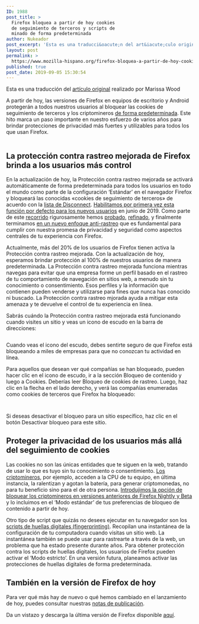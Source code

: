 ```yaml
---
ID: 1988
post_title: >
  Firefox bloquea a partir de hoy cookies
  de seguimiento de terceros y scripts de
  minado de forma predeterminada
author: Nukeador
post_excerpt: 'Esta es una traducci&oacute;n del art&iacute;culo original realizado por Marissa Wood A partir de hoy, las versiones de Firefox en equipos de escritorio y Android proteger&aacute;n a todos nuestros usuarios al bloquear las cookies de seguimiento de terceros y los criptomineros de forma predeterminada. Este hito marca un paso importante en nuestro esfuerzo de varios [&hellip;]'
layout: post
permalink: >
  https://www.mozilla-hispano.org/firefox-bloquea-a-partir-de-hoy-cookies-de-seguimiento-de-terceros-y-scripts-de-minado-de-forma-predeterminada/
published: true
post_date: 2019-09-05 15:30:54
---
```


<p>Esta es una traducción del <a href="https://blog.mozilla.org/blog/2019/09/03/todays-firefox-blocks-third-party-tracking-cookies-and-cryptomining-by-default/">artículo original</a> realizado por Marissa Wood</p>



<p>A partir de hoy, las versiones de Firefox en equipos de escritorio y Android protegerán a todos nuestros usuarios al bloquear las cookies de seguimiento de terceros y los criptomineros <a rel="noreferrer noopener" href="https://blog.mozilla.org/blog/2019/06/04/when-it-comes-to-privacy-default-settings-matter/" >de forma predeterminada</a>. Este hito marca un paso importante en nuestro esfuerzo de varios años para brindar protecciones de privacidad más fuertes y utilizables para todos los que usan Firefox. </p>



<figure class="wp-block-image"><img src="https://www.mozilla-hispano.org/wp-content/uploads/Fx_69_ETP_1200x660-1000x550.jpg" alt="" class="wp-image-42184" srcset="https://www.mozilla-hispano.org/wp-content/uploads/Fx_69_ETP_1200x660-1000x550.jpg 1000w, https://www.mozilla-hispano.org/wp-content/uploads/Fx_69_ETP_1200x660-1000x550-300x165.jpg 300w, https://www.mozilla-hispano.org/wp-content/uploads/Fx_69_ETP_1200x660-1000x550-130x72.jpg 130w" sizes="(max-width: 1000px) 100vw, 1000px" /></figure>



<h2>La protección contra rastreo mejorada de Firefox brinda a los usuarios más control </h2>



<p>En la actualización de hoy, la Protección contra rastreo mejorada se  activará automáticamente de forma predeterminada para todos los usuarios en todo el mundo como parte de la configuración &#8216;Estándar&#8217; en el  navegador Firefox y bloqueará las conocidas &#171;cookies de seguimiento de  terceros&#187; de acuerdo con la <a rel="noreferrer noopener" href="https://disconnect.me/trackerprotection" >lista de Disconnect</a>. <a rel="noreferrer noopener" href="https://blog.mozilla.org/blog/2019/06/04/firefox-now-available-with-enhanced-tracking-protection-by-default/" >Habilitamos por primera vez esta función por defecto para los nuevos usuarios</a> en junio de 2019. Como parte de este <a rel="noreferrer noopener" href="https://blog.mozilla.org/futurereleases/2018/10/23/the-path-to-enhanced-tracking-protection/" >recorrido</a> rigurosamente hemos <a rel="noreferrer noopener" href="https://blog.mozilla.org/futurereleases/2019/02/20/enhanced-tracking-protection-testing-update/" >probado</a>, <a rel="noreferrer noopener" href="https://blog.mozilla.org/blog/2019/01/29/todays-firefox-gives-users-more-control-over-their-privacy/" >refinado</a>, y finalmente terminamos <a rel="noreferrer noopener" href="https://blog.mozilla.org/futurereleases/2018/08/30/changing-our-approach-to-anti-tracking/" >en un nuevo enfoque anti-rastreo</a> que es fundamental para cumplir con nuestra promesa de privacidad y seguridad como aspectos centrales de tu experiencia con Firefox. </p>



<p>Actualmente, más del 20% de los usuarios de Firefox tienen activa la Protección  contra rastreo mejorada. Con la actualización de hoy, esperamos brindar protección al 100% de nuestros usuarios de manera predeterminada. La Protección contra rastreo mejorada funciona mientras navegas para evitar que una empresa forme un perfil basado en el rastreo de tu  comportamiento de navegación en sitios web, a menudo sin tu conocimiento  o consentimiento. Esos perfiles y la información que contienen pueden  venderse y utilizarse para fines que nunca has conocido ni buscado. La  Protección contra rastreo mjorada ayuda a mitigar esta amenaza y te  devuelve el control de tu experiencia en línea. </p>



<p> Sabrás cuándo la  Protección contra rastreo mejorada está funcionando cuando visites un sitio y veas un icono de escudo en la barra de direcciones: </p>



<div class="wp-block-image"><figure class="aligncenter"><img src="https://ffp4g1ylyit3jdyti1hqcvtb-wpengine.netdna-ssl.com/wp-content/uploads/2019/09/Screen-Shot-2019-09-03-at-13.51.17-600x74.png" alt="" class="wp-image-12312"/></figure></div>



<p>
 Cuando veas el icono del escudo, debes sentirte seguro de que Firefox está bloqueando a miles de empresas para que no conozcan tu actividad en línea. </p>



<p> Para aquellos que desean ver qué compañías se han bloqueado, pueden hacer clic en el icono de escudo, ir a la sección Bloqueo de contenido y luego a Cookies. Deberías leer Bloqueo de cookies de rastreo. Luego, haz clic en la flecha en el lado derecho, y verá las compañías enumeradas como cookies de terceros que Firefox ha bloqueado: </p>



<div class="wp-block-image"><figure class="aligncenter"><img src="https://ffp4g1ylyit3jdyti1hqcvtb-wpengine.netdna-ssl.com/wp-content/uploads/2019/08/ETP-Blocking-Cookies-300x264.png" alt="" class="wp-image-12309"/></figure></div>



<div class="wp-block-image"><figure class="aligncenter"><img src="https://ffp4g1ylyit3jdyti1hqcvtb-wpengine.netdna-ssl.com/wp-content/uploads/2019/08/ETP-Blocked-Cookies-300x472.png" alt="" class="wp-image-12308"/></figure></div>



<p> Si deseas desactivar el bloqueo para un sitio específico, haz clic en el botón Desactivar bloqueo para este sitio. </p>



<h2>Proteger la privacidad de los usuarios más allá del seguimiento de cookies </h2>



<p>
 Las cookies no son las únicas entidades que te siguen en la web, 
tratando de usar lo que es tuyo sin tu conocimiento o consentimiento. <a href="https://blog.mozilla.org/firefox/block-cryptominers-with-firefox/" rel="noreferrer noopener" >Los criptomineros</a>,
 por ejemplo, acceden a la CPU de tu equipo, en última instancia, 
la ralentizan y agotan la batería, para generar criptomonedas, no para 
tu beneficio sino para el de otra persona. <a href="https://blog.mozilla.org/futurereleases/2019/04/09/protections-against-fingerprinting-and-cryptocurrency-mining-available-in-firefox-nightly-and-beta/" rel="noreferrer noopener" >Introdujimos la opción de bloquear los criptomineros en versiones anteriores de Firefox Nightly y Beta</a> y lo incluimos en el &#8216;Modo estándar&#8217; de tus preferencias de bloqueo de contenido a partir de hoy. </p>



<p> Otro tipo de script que quizás no desees ejecutar en tu navegador son los <a rel="noreferrer noopener" href="https://blog.mozilla.org/firefox/how-to-block-fingerprinting-with-firefox/" >scripts de huellas digitales (fingerprinting)</a>.  Recopilan una instantánea de la configuración de tu computadora cuando  visitas un sitio web. La instantánea también se puede usar para  rastrearte a través de la web, un problema que ha estado presente  durante años. Para obtener protección contra los scripts de huellas  digitales, los usuarios de Firefox pueden activar el &#8216;Modo estricto&#8217;. En  una versión futura, planeamos activar las protecciones de huellas  digitales de forma predeterminada. </p>



<h2>También en la versión de Firefox de hoy </h2>



<p>Para ver qué más hay de nuevo o qué hemos cambiado en el lanzamiento de hoy, puedes consultar nuestras <a rel="noreferrer noopener" href="https://www.mozilla.org/firefox/69.0/releasenotes/" >notas de publicación</a>. </p>



<p> Da un vistazo y descarga la última versión de Firefox disponible <a rel="noreferrer noopener" href="http://mozilla.org/firefox/new" >aquí</a>. </p>